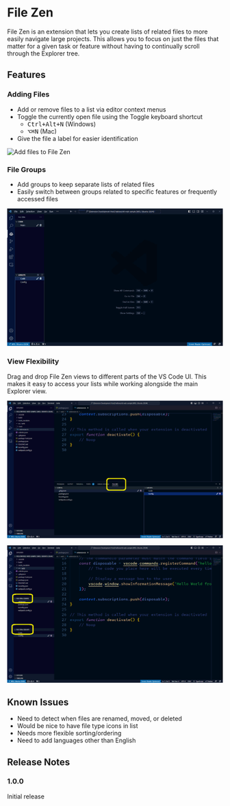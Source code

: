 # File Zen

File Zen is an extension that lets you create lists of related files to more easily navigate large projects. This allows you to focus on just the files that matter for a given task or feature without having to continually scroll through the Explorer tree.

## Features

### Adding Files

- Add or remove files to a list via editor context menus
- Toggle the currently open file using the Toggle keyboard shortcut
  - <kbd>Ctrl+Alt+N</kbd> (Windows)
  - <kbd>⌥⌘N</kbd> (Mac)
- Give the file a label for easier identification

![Add files to File Zen](market/01.gif)

### File Groups

- Add groups to keep separate lists of related files
- Easily switch between groups related to specific features or frequently accessed files

![Add related files to groups](market/02.gif)

### View Flexibility

Drag and drop File Zen views to different parts of the VS Code UI. This makes it easy to access your lists while working alongside the main Explorer view.

![File Zen in the panel](market/03.png)

![File Zen in the Explorer](market/04.png)

## Known Issues

- Need to detect when files are renamed, moved, or deleted
- Would be nice to have file type icons in list
- Needs more flexible sorting/ordering
- Need to add languages other than English

## Release Notes

### 1.0.0

Initial release
